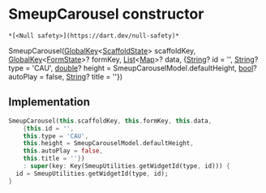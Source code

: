 


# SmeupCarousel constructor




    *[<Null safety>](https://dart.dev/null-safety)*



SmeupCarousel([GlobalKey](https://api.flutter.dev/flutter/widgets/GlobalKey-class.html)&lt;[ScaffoldState](https://api.flutter.dev/flutter/material/ScaffoldState-class.html)> scaffoldKey, [GlobalKey](https://api.flutter.dev/flutter/widgets/GlobalKey-class.html)&lt;[FormState](https://api.flutter.dev/flutter/widgets/FormState-class.html)>? formKey, [List](https://api.flutter.dev/flutter/dart-core/List-class.html)&lt;[Map](https://api.flutter.dev/flutter/dart-core/Map-class.html)>? data, {[String](https://api.flutter.dev/flutter/dart-core/String-class.html)? id = '', [String](https://api.flutter.dev/flutter/dart-core/String-class.html)? type = 'CAU', [double](https://api.flutter.dev/flutter/dart-core/double-class.html)? height = SmeupCarouselModel.defaultHeight, [bool](https://api.flutter.dev/flutter/dart-core/bool-class.html)? autoPlay = false, [String](https://api.flutter.dev/flutter/dart-core/String-class.html)? title = ''})





## Implementation

```dart
SmeupCarousel(this.scaffoldKey, this.formKey, this.data,
    {this.id = '',
    this.type = 'CAU',
    this.height = SmeupCarouselModel.defaultHeight,
    this.autoPlay = false,
    this.title = ''})
    : super(key: Key(SmeupUtilities.getWidgetId(type, id))) {
  id = SmeupUtilities.getWidgetId(type, id);
}
```







